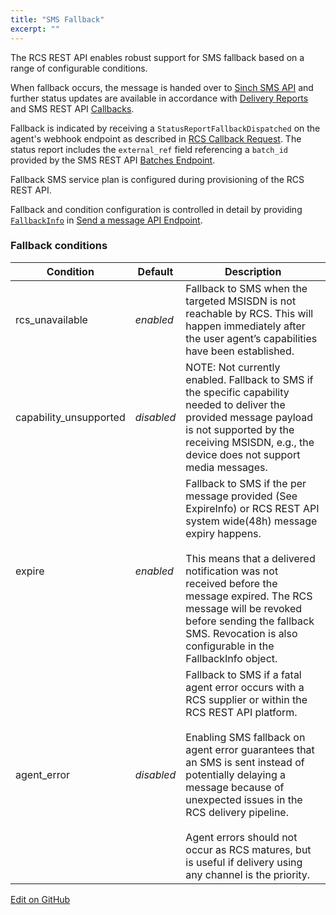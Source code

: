```yaml
---
title: "SMS Fallback"
excerpt: ""
---
```

The RCS REST API enables robust support for SMS fallback based on a range of configurable conditions.

When fallback occurs, the message is handed over to [Sinch SMS API](doc:sms-rest) and further status updates are available in accordance with [Delivery Reports](doc:sms-rest-delivery-reports) and SMS REST API [Callbacks](doc:sms-rest-callback).

Fallback is indicated by receiving a `StatusReportFallbackDispatched` on the agent's webhook endpoint as described in [RCS Callback Request](doc:rcs-rest-receiving-updates-callbacks#section-callback-request). The status report includes the `external_ref` field referencing a `batch_id` provided by the SMS REST API [Batches Endpoint](doc:sms-rest-batches-endpoint#section-send-a-batch-message).

Fallback SMS service plan is configured during provisioning of the RCS REST API.

Fallback and condition configuration is controlled in detail by providing [`FallbackInfo`](doc:rcs-rest-messages-endpoint#section-fallbackinfo) in [Send a message API Endpoint](doc:rcs-rest-messages-endpoint#section-send-a-message).

### Fallback conditions

| Condition              | Default    | Description                                                                                                                                                                                                                                                                                                                                                                                                  |
|------------------------|------------|--------------------------------------------------------------------------------------------------------------------------------------------------------------------------------------------------------------------------------------------------------------------------------------------------------------------------------------------------------------------------------------------------------------|
| rcs_unavailable        | *enabled*  | Fallback to SMS when the targeted MSISDN is not reachable by RCS. This will happen immediately after the user agent’s capabilities have been established.                                                                                                                                                                                                                                                    |
| capability_unsupported | *disabled* | NOTE: Not currently enabled. Fallback to SMS if the specific capability needed to deliver the provided message payload is not supported by the receiving MSISDN, e.g., the device does not support media messages.                                                                                                                                                                                           |
| expire                 | *enabled*  | Fallback to SMS if the per message provided (See ExpireInfo) or RCS REST API system wide(48h) message expiry happens.<br><br>  This means that a delivered notification was not received before the message expired. The RCS message will be revoked before sending the fallback SMS. Revocation is also configurable in the FallbackInfo object.                                                            |
| agent_error            | *disabled* | Fallback to SMS if a fatal agent error occurs with a RCS supplier or within the RCS REST API platform.<br><br>  Enabling SMS fallback on agent error guarantees that an SMS is sent instead of potentially delaying a message because of unexpected issues in the RCS delivery pipeline.<br><br>  Agent errors should not occur as RCS matures, but is useful if delivery using any channel is the priority. |

<a class="edit-on-github" target="_blank" href="https://github.com/sinch/docs/blob/master/docs/rcs/rcs-http-rest/rcs-rest-sms-fallback.md">Edit on GitHub</a>